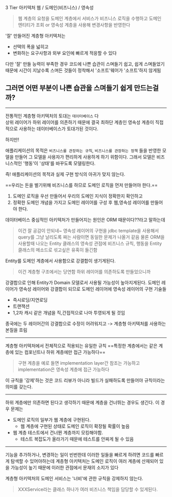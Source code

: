 
3 Tier 아키텍처
웹 / 도메인(비즈니스) / 영속성
> 웹 계층의 요청을 도메인 계층에서 서비스가 비즈니스 로직을 수행하고 도메인 엔티티가 조회 or 영속성 계층을 사용해 변경사항을 반영한다

'잘' 만들어진 계층형 아키텍처는
- 선택의 폭을 넓히고
- 변화하는 요구사항과 외부 요인에 빠르게 적응할 수 있다

다만 '잘' 만들 능력이 부족한 경우 코드에 나쁜 습관이 스며들기 쉽고, 쉽게 스며들었기 때문에 시간이 지날수록 스며든 것들이 정착해서 '소프트'웨어가 '소프트'하지 않게됨


## 그러면 어떤 부분이 나쁜 습관을 스며들기 쉽게 만드는걸까?

---

전통적인 계층형 아키텍처의 토대는 `데이터베이스` 다  
상위 레이어가 하위 레이어를 의존하기 때문에 결국 최하단 계층인 영속성 계층이 직접적으로 사용하는 데이터베이스가 토대가된 것이다.

하지만!

애플리케이션의 목적은 `비즈니스를 관장하는 규칙`, `비즈니스를 관장하는 정책` 들을 반영한 모델을 만들어 그 모델을 사용자가 편리하게 사용하게 하기 위함이다.
그래서 모델은 비즈니스적인 '행동'이 '상태'를 바꾸도록 모델링한다.

즉!
애플리케이션의 목적과 실제 구현 방식의 아귀가 맞지 않는다.

==우리는 돈을 벌기위해 비즈니스를 하므로 도메인 로직을 먼저 만들어야 한다.==
1. 도메인 로직을 우선 만들어서 우리의 도메인 지식이 정확한지 확인하고 
2. 정확한 도메인 개념을 가지고 도메인 레이어를 구성 후 웹,영속성 레이어를 만들어야 한다.


데이터베이스 중심적인 아키텍처가 만들어지는 원인은 ORM 때문이다??라고 말하는데
> 이건 잘 공감이 안되네~
> 영속성 레이어의 구현을 jdbc template을 사용해서 query를 그냥 날리도록 짜는 사람이면 동일한 문제가 나올거 같음
> 물론 ORM을 사용할때 나오는 Entity 클래스의 영속성 관점에 비즈니스 규칙, 행동을 Entity 클래스의 메소드로 섞고싶은 유혹이 들긴함

Entity를 도메인 계층에서 사용함으로 강결합이 생기게된다.
> 이건 계층형 구조에서는 당연함 하위 레이어를 의존하도록 만들었으니까

강결합으로 인해 Entity가 Domain 모델로서 사용될 가능성이 높아지게된다.
도메인 레이어가 영속성 레이어와 강결합이 되므로 도메인 레이어에 영속성 레이어의 구현 기술들
- 즉시로딩/지연로딩
- 트랜잭션
- 1,2차 캐시
같은 개념을 직,간접적으로 나마 투영되게 될 것임

종국에는 두 레이어간의 강결합으로 수정이 어려워지고 -> 계층형 아키텍처를 사용하는 본질을 흐림

---

계층형 아키텍처에서 전체적으로 적용되는 유일한 규칙
==특정한 계층에서는 같은 계층에 있는 컴포넌트나 하위 계층에만 접근 가능하다==
> 구현 계층을 예로 들면 implementation layer간 참조는 가능하고 implementation은 영속성 계층에 접근 가능하다 

이 규칙을 '강제'하는 것은 코드 리뷰가 아니라 빌드가 실패하도록 만들어야 규칙이라는 의미를 갖는다.

---

하위 계층에만 의존하면 된다고 생각하기 때문에 계층을 건너뛰는 경우도 생긴다.
이 경우 문제는 
- 도메인 로직의 일부가 웹 계층에 구현된다.
	- 웹 계층에 구현된 상태로 도메인 로직이 확장될 확률이 높음
- 웹 계층 테스트에서 건너뛴 계층까지 모킹해야함.
	- 테스트 복잡도가 올라가기 때문에 테스트를 안짜게 될 수 있음

---

기능을 추가하거나, 변경하는 일이 빈번한데 이러한 일들을 빠르게 하려면 코드를 빠르게 탐색할 수 있어야하는데
계층형 아키텍처는 도메인 로직이 여러 계층에 산재되어 있을 가능성이 높기 때문에 이러한 관점에서 문재의 소지가 있다

계층형 아키텍처의 도메인 서비스는 '너비'에 관한 규칙을 강제하지 않는다.
> XXXService라는 클래스 하나가 여러 비즈니스 책임을 담당할 수 있게된다.



